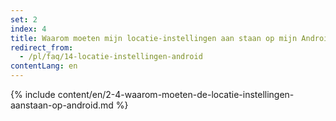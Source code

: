 ```yaml
---
set: 2
index: 4
title: Waarom moeten mijn locatie-instellingen aan staan op mijn Android-telefoon?
redirect_from: 
  - /pl/faq/14-locatie-instellingen-android
contentLang: en
---
```

{% include content/en/2-4-waarom-moeten-de-locatie-instellingen-aanstaan-op-android.md %}
